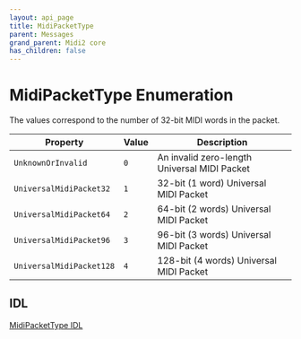 ```yaml
---
layout: api_page
title: MidiPacketType
parent: Messages
grand_parent: Midi2 core
has_children: false
---
```


# MidiPacketType Enumeration

The values correspond to the number of 32-bit MIDI words in the packet.

| Property | Value | Description |
| -------- | ------- | ------ |
| `UnknownOrInvalid` | `0` | An invalid zero-length Universal MIDI Packet |
| `UniversalMidiPacket32` | `1` | 32-bit (1 word) Universal MIDI Packet |
| `UniversalMidiPacket64` | `2` | 64-bit (2 words) Universal MIDI Packet |
| `UniversalMidiPacket96` | `3` | 96-bit (3 words) Universal MIDI Packet |
| `UniversalMidiPacket128` | `4` | 128-bit (4 words) Universal MIDI Packet |

## IDL

[MidiPacketType IDL](https://github.com/microsoft/MIDI/blob/main/src/app-sdk/winrt-core/MidiPacketTypeEnum.idl)
